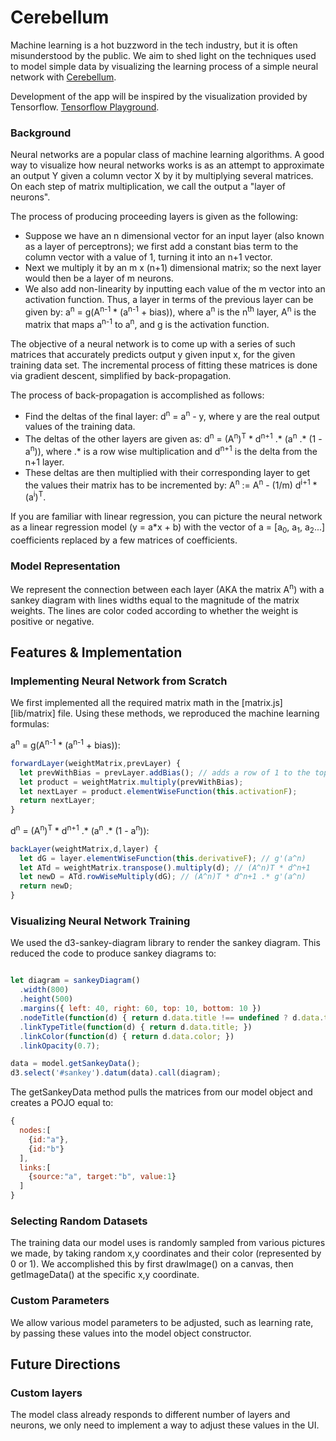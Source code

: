 # Cerebellum

Machine learning is a hot buzzword in the tech industry, but it is often misunderstood by the public. We aim to shed light on the techniques used to model simple data by visualizing the learning process of a simple neural network with
[Cerebellum]().

Development of the app will be inspired by the visualization provided by Tensorflow. <a href="http://playground.tensorflow.org/#activation=tanh&batchSize=10&dataset=circle&regDataset=reg-plane&learningRate=0.03&regularizationRate=0&noise=0&networkShape=4,2&seed=0.04370&showTestData=false&discretize=false&percTrainData=50&x=true&y=true&xTimesY=false&xSquared=false&ySquared=false&cosX=false&sinX=false&cosY=false&sinY=false&collectStats=false&problem=classification&initZero=false&hideText=false">Tensorflow Playground</a>.


### Background

Neural networks are a popular class of machine learning algorithms. A good way to visualize how neural networks works is as an attempt to approximate an output Y given a column vector X by it by multiplying several matrices. On each step of matrix multiplication, we call the output a "layer of neurons".

The process of producing proceeding layers is given as the following:
 - Suppose we have an n dimensional vector for an input layer (also known as a layer of perceptrons); we first add a constant bias term to the column vector with a value of 1, turning it into an n+1 vector.
 - Next we multiply it by an m x (n+1) dimensional matrix; so the next layer would then be a layer of m neurons.
 - We also add non-linearity by inputting each value of the m vector into an activation function.
Thus, a layer in terms of the previous layer can be given by: a<sup>n</sup> = g(A<sup>n-1</sup> * (a<sup>n-1</sup> + bias)), where a<sup>n</sup> is the n<sup>th</sup> layer, A<sup>n</sup> is the matrix that maps a<sup>n-1</sup> to a<sup>n</sup>, and g is the activation function.

The objective of a neural network is to come up with a series of such matrices that accurately predicts output y given input x, for the given training data set. The incremental process of fitting these matrices is done via gradient descent, simplified by back-propagation.

The process of back-propagation is accomplished as follows:
 - Find the deltas of the final layer: d<sup>n</sup> = a<sup>n</sup> - y, where y are the real output values of the training data.
 - The deltas of the other layers are given as: d<sup>n</sup> = (A<sup>n</sup>)<sup>T</sup> * d<sup>n+1</sup> .* (a<sup>n</sup> .* (1 - a<sup>n</sup>)), where .* is a row wise multiplication and d<sup>n+1</sup> is the delta from the n+1 layer.
 - These deltas are then multiplied with their corresponding layer to get the values their matrix has to be incremented by: A<sup>n</sup> := A<sup>n</sup> - (1/m) d<sup>i+1</sup> * (a<sup>i</sup>)<sup>T</sup>.

If you are familiar with linear regression, you can picture the neural network as a linear regression model (y = a*x + b) with the vector of a = [a<sub>0</sub>, a<sub>1</sub>, a<sub>2</sub>...] coefficients replaced by a few matrices of coefficients.

### Model Representation

We represent the connection between each layer (AKA the matrix A<sup>n</sup>) with a sankey diagram with lines widths equal to the magnitude of the matrix weights. The lines are color coded according to whether the weight is positive or negative.

## Features & Implementation

### Implementing Neural Network from Scratch

We first implemented all the required matrix math in the [matrix.js][lib/matrix] file. Using these methods, we reproduced the machine learning formulas:

a<sup>n</sup> = g(A<sup>n-1</sup> * (a<sup>n-1</sup> + bias)):
```js
forwardLayer(weightMatrix,prevLayer) {
  let prevWithBias = prevLayer.addBias(); // adds a row of 1 to the top of vector
  let product = weightMatrix.multiply(prevWithBias);
  let nextLayer = product.elementWiseFunction(this.activationF);
  return nextLayer;
}
```

d<sup>n</sup> = (A<sup>n</sup>)<sup>T</sup> * d<sup>n+1</sup> .* (a<sup>n</sup> .* (1 - a<sup>n</sup>)):
```js
backLayer(weightMatrix,d,layer) {
  let dG = layer.elementWiseFunction(this.derivativeF); // g'(a^n)
  let ATd = weightMatrix.transpose().multiply(d); // (A^n)T * d^n+1
  let newD = ATd.rowWiseMultiply(dG); // (A^n)T * d^n+1 .* g'(a^n)
  return newD;
}
```

### Visualizing Neural Network Training

We used the d3-sankey-diagram library to render the sankey diagram. This reduced the code to produce sankey diagrams to:
``` js

let diagram = sankeyDiagram()
  .width(800)
  .height(500)
  .margins({ left: 40, right: 60, top: 10, bottom: 10 })
  .nodeTitle(function(d) { return d.data.title !== undefined ? d.data.title : d.id; })
  .linkTypeTitle(function(d) { return d.data.title; })
  .linkColor(function(d) { return d.data.color; })
  .linkOpacity(0.7);

data = model.getSankeyData();
d3.select('#sankey').datum(data).call(diagram);

```
The getSankeyData method pulls the matrices from our model object and creates a POJO equal to:

``` js
{
  nodes:[
    {id:"a"},
    {id:"b"}
  ],
  links:[
    {source:"a", target:"b", value:1}
  ]
}

```

### Selecting Random Datasets

The training data our model uses is randomly sampled from various pictures we made, by taking random x,y coordinates and their color (represented by 0 or 1). We accomplished this by first drawImage() on a canvas, then getImageData() at the specific x,y coordinate.

### Custom Parameters

We allow various model parameters to be adjusted, such as learning rate, by passing these values into the model object constructor.

## Future Directions

### Custom layers

The model class already responds to different number of layers and neurons, we only need to implement a way to adjust these values in the UI.
